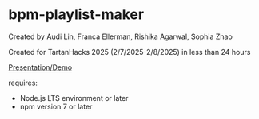 ﻿# bpm-playlist-maker

Created by Audi Lin, Franca Ellerman, Rishika Agarwal, Sophia Zhao

Created for TartanHacks 2025 (2/7/2025-2/8/2025) in less than 24 hours

[Presentation/Demo
](https://docs.google.com/presentation/d/1wvXZuik7ZCJBEjqpJXf_DSFQIWfwnNYbUG8yGRfHz1s/edit?usp=sharing)


requires:
- Node.js LTS environment or later
- npm version 7 or later
